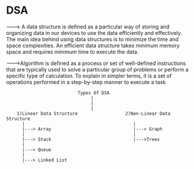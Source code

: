 # DSA
---> A data structure is defined as a particular way of storing and organizing data in our devices to use the data efficiently and effectively. 
The main idea behind using data structures is to minimize the time and space complexities. 
An efficient data structure takes minimum memory space and requires minimum time to execute the data.

--->Algorithm is defined as a process or set of well-defined instructions that are typically used to solve a particular group of problems or perform 
a specific type of calculation. To explain in simpler terms, it is a set of operations performed in a step-by-step manner to execute a task

                               Types Of DSA
                                    |
                                    |
                                    |  
        1)Linear Data Structure                  2)Non-Linear Data Structure
          |                                         |
          |---> Array                               |---> Graph
          |                                         |
          |---> Stack                               |--->Trees
          |
          |---> Queue
          |
          |---> Linked List
                                                                                                                 
                                                                                              
                                                
                                                
